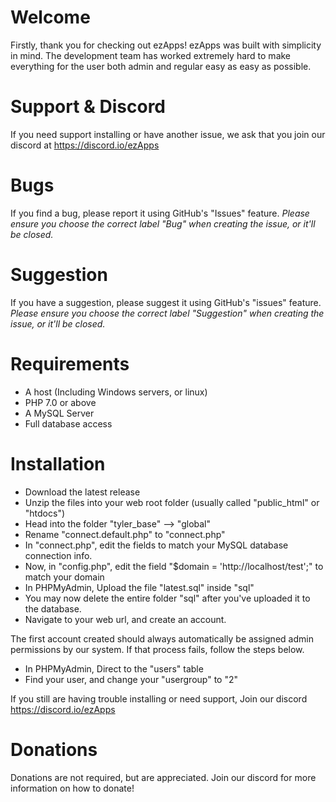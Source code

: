 # Welcome
Firstly, thank you for checking out ezApps! ezApps was built with simplicity in mind. The development team has worked extremely hard to make everything for the user both admin and regular easy as easy as possible.

# Support & Discord
If you need support installing or have another issue, we ask that you join our discord at https://discord.io/ezApps

# Bugs
If you find a bug, please report it using GitHub's "Issues" feature. *Please ensure you choose the correct label "Bug" when creating the issue, or it'll be closed.*

# Suggestion
If you have a suggestion, please suggest it using GitHub's "issues" feature. *Please ensure you choose the correct label "Suggestion" when creating the issue, or it'll be closed.*

# Requirements
- A host (Including Windows servers, or linux)
- PHP 7.0 or above
- A MySQL Server
- Full database access

# Installation 
- Download the latest release
- Unzip the files into your web root folder (usually called "public_html" or "htdocs")
- Head into the folder "tyler_base" --> "global"
- Rename "connect.default.php" to "connect.php"
- In "connect.php", edit the fields to match your MySQL database connection info.
- Now, in "config.php", edit the field "$domain = 'http://localhost/test';" to match your domain
- In PHPMyAdmin, Upload the file "latest.sql" inside "sql"
- You may now delete the entire folder "sql" after you've uploaded it to the database.
- Navigate to your web url, and create an account.

The first account created should always automatically be assigned admin permissions by our system. If that process fails, follow the steps below.

- In PHPMyAdmin, Direct to the "users" table
- Find your user, and change your "usergroup" to "2"

If you still are having trouble installing or need support, Join our discord https://discord.io/ezApps

# Donations
Donations are not required, but are appreciated. Join our discord for more information on how to donate!
